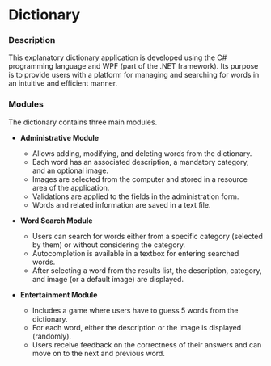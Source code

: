 # Dictionary

<h3>Description</h3>
This explanatory dictionary application is developed using the C# programming language and WPF (part of the .NET framework). Its purpose is to provide users with a platform for managing and searching for words in an intuitive and efficient manner.<br>
<h3>Modules</h3>
The dictionary contains three main modules.<br>

- **Administrative Module**
  - Allows adding, modifying, and deleting words from the dictionary.
  - Each word has an associated description, a mandatory category, and an optional image.
  - Images are selected from the computer and stored in a resource area of the application.
  - Validations are applied to the fields in the administration form.
  - Words and related information are saved in a text file.

- **Word Search Module**
  - Users can search for words either from a specific category (selected by them) or without considering the category.
  - Autocompletion is available in a textbox for entering searched words.
  - After selecting a word from the results list, the description, category, and image (or a default image) are displayed.

- **Entertainment Module**
  - Includes a game where users have to guess 5 words from the dictionary.
  - For each word, either the description or the image is displayed (randomly).
  - Users receive feedback on the correctness of their answers and can move on to the next and previous word.
